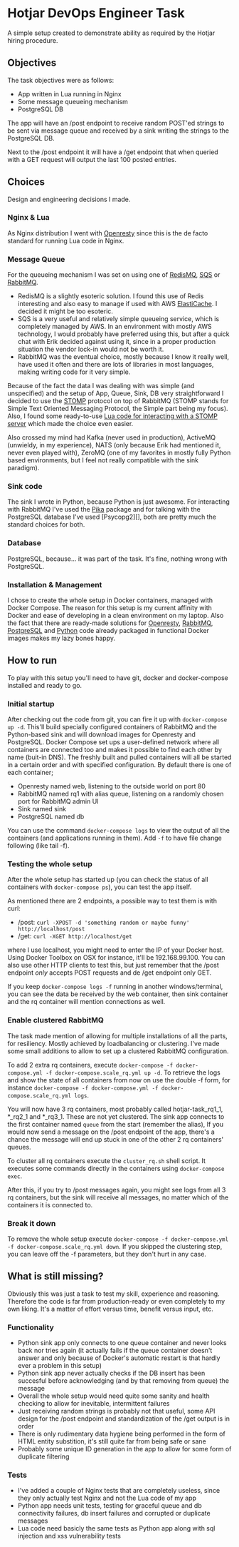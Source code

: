 # Hotjar DevOps Engineer Task

A simple setup created to demonstrate ability as required by the Hotjar hiring procedure.

## Objectives

The task objectives were as follows:

* App written in Lua running in Nginx
* Some message queueing mechanism
* PostgreSQL DB

The app will have an /post endpoint to receive random POST'ed strings to be sent via message queue and received by a sink writing the strings to the PostgreSQL DB.

Next to the /post endpoint it will have a /get endpoint that when queried with a GET request will output the last 100 posted entries.

## Choices

Design and engineering decisions I made.

### Nginx & Lua

As Nginx distribution I went with [Openresty][] since this is the de facto standard for running Lua code in Nginx.

[openresty]: https://openresty.org/en/

### Message Queue

For the queueing mechanism I was set on using one of [RedisMQ][], [SQS][] or [RabbitMQ][].

- RedisMQ is a slightly esoteric solution. I found this use of Redis interesting and also easy to manage if used with AWS [ElastiCache][]. I decided it might be too esoteric.
- SQS is a very useful and relatively simple queueing service, which is completely managed by AWS. In an environment with mostly AWS technology, I would probably have preferred using this, but after a quick chat with Erik decided against using it, since in a proper production situation the vendor lock-in would not be worth it.
- RabbitMQ was the eventual choice, mostly because I know it really well, have used it often and there are lots of libraries in most languages, making writing code for it very simple.

Because of the fact the data I was dealing with was simple (and unspecified) and the setup of App, Queue, Sink, DB very straightforward I decided to use the [STOMP][] protocol on top of RabbitMQ (STOMP stands for Simple Text Oriented Messaging Protocol, the Simple part being my focus). Also, I found some ready-to-use [Lua code for interacting with a STOMP server][rabbitmqstomp] which made the choice even easier.

Also crossed my mind had Kafka (never used in production), ActiveMQ (unwieldy, in my experience), NATS (only because Erik had mentioned it, never even played with), ZeroMQ (one of my favorites in mostly fully Python based environments, but I feel not really compatible with the sink paradigm).

[redismq]: https://github.com/adjust/redismq
[sqs]: https://aws.amazon.com/sqs/
[rabbitmq]: https://www.rabbitmq.com/
[elasticache]: https://aws.amazon.com/elasticache/faqs/#redis-features
[stomp]: http://stomp.github.io/
[rabbitmqstomp]: https://github.com/wingify/lua-resty-rabbitmqstomp

### Sink code

The sink I wrote in Python, because Python is just awesome. 
For interacting with RabbitMQ I've used the [Pika][] package and for talking with the PostgreSQL database I've used [Psycopg2][], both are pretty much the standard choices for both.

[pika]: http://pika.readthedocs.io/
[psychopg2]: http://initd.org/psycopg/

### Database

PostgreSQL, because... it was part of the task. It's fine, nothing wrong with PostgreSQL.

### Installation & Management

I chose to create the whole setup in Docker containers, managed with Docker Compose. The reason for this setup is my current affinity with Docker and ease of developing in a clean environment on my laptop. Also the fact that there are ready-made solutions for [Openresty][docker-openresty], [RabbitMQ][docker-rabbitmq], [PostgreSQL][docker-postgresql] and [Python][docker-python] code already packaged in functional Docker images makes my lazy bones happy.

[docker-openresty]: https://hub.docker.com/r/ficusio/openresty/
[docker-rabbitmq]: https://hub.docker.com/_/rabbitmq/
[docker-postgresql]: https://hub.docker.com/_/postgres/
[docker-python]: https://hub.docker.com/_/python/

## How to run

To play with this setup you'll need to have git, docker and docker-compose installed and ready to go.

### Initial startup

After checking out the code from git, you can fire it up with `docker-compose up -d`. This'll build specially configured containers of RabbitMQ and the Python-based sink and will download images for Openresty and PostgreSQL.
Docker Compose set ups a user-defined network where all containers are connected too and makes it possible to find each other by name (buit-in DNS).
The freshly built and pulled containers will all be started in a certain order and with specified configuration.
By default there is one of each container;

- Openresty named web, listening to the outside world on port 80
- RabbitMQ named rq1 with alias queue, listening on a randomly chosen port for RabbitMQ admin UI
- Sink named sink
- PostgreSQL named db

You can use the command `docker-compose logs` to view the output of all the containers (and applications running in them). Add `-f` to have file change following (like tail -f).

### Testing the whole setup

After the whole setup has started up (you can check the status of all containers with `docker-compose ps`), you can test the app itself.

As mentioned there are 2 endpoints, a possible way to test them is with curl:

- /post: `curl -XPOST -d 'something random or maybe funny' http://localhost/post`
- /get: `curl -XGET http://localhost/get`

where I use localhost, you might need to enter the IP of your Docker host. Using Docker Toolbox on OSX for instance, it'll be 192.168.99.100.
You can also use other HTTP clients to test this, but just remember that the /post endpoint _only_ accepts POST requests and de /get endpoint only GET.

If you keep `docker-compose logs -f` running in another windows/terminal, you can see the data be received by the web container, then sink container and the rq container will mention connections as well.

### Enable clustered RabbitMQ

The task made mention of allowing for multiple installations of all the parts, for resiliency. Mostly achieved by loadbalancing or clustering.
I've made some small additions to allow to set up a clustered RabbitMQ configuration.

To add 2 extra rq containers, execute `docker-compose -f docker-compose.yml -f docker-compose.scale_rq.yml up -d`. To retrieve the logs and show the state of all containers from now on use the double -f form, for instance `docker-compose -f docker-compose.yml -f docker-compose.scale_rq.yml logs`.

You will now have 3 rq containers, most probably called hotjar-task_rq1_1, *_rq2_1 and *_rq3_1. These are not yet clustered. The sink app connects to the first container named `queue` from the start (remember the alias), If you would now send a message on the /post endpoint of the app, there's a chance the message will end up stuck in one of the other 2 rq containers' queues.

To cluster all rq containers execute the `cluster_rq.sh` shell script. It executes some commands directly in the containers using `docker-compose exec`.

After this, if you try to /post messages again, you might see logs from all 3 rq containers, but the sink will receive all messages, no matter which of the containers it is connected to.

### Break it down

To remove the whole setup execute `docker-compose -f docker-compose.yml -f docker-compose.scale_rq.yml down`. If you skipped the clustering step, you can leave off the -f parameters, but they don't hurt in any case.

## What is still missing?

Obviously this was just a task to test my skill, experience and reasoning. Therefore the code is far from production-ready or even completely to my own liking. It's a matter of effort versus time, benefit versus input, etc.

### Functionality

- Python sink app only connects to one queue container and never looks back nor tries again (it actually fails if the queue container doesn't answer and only because of Docker's automatic restart is that hardly ever a problem in this setup)
- Python sink app never actually checks if the DB insert has been succesful before acknowledging (and by that removing from queue) the message
- Overall the whole setup would need quite some sanity and health checking to allow for inevitable, intermittent failures
- Just receiving random strings is probably not that useful, some API design for the /post endpoint and standardization of the /get output is in order
- There is only rudimentary data hygiene being performed in the form of HTML entity substition, it's still quite far from being safe or sane
- Probably some unique ID generation in the app to allow for some form of duplicate filtering

### Tests

- I've added a couple of Nginx tests that are completely useless, since they only actually test Nginx and not the Lua code of my app
- Python app needs unit tests, testing for graceful queue and db connectivity failures, db insert failures and corrupted or duplicate messages
- Lua code need basicly the same tests as Python app along with sql injection and xss vulnerability tests
